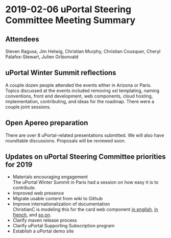 # 2019-02-06 uPortal Steering Committee Meeting Summary

## Attendees
Steven Ragusa, Jim Helwig, Christian Murphy, Christian Cousquer, Cheryl Palafox-Stewart, Julien Gribonvald

## uPortal Winter Summit reflections
A couple dozen people attended the events either in Arizona or Paris. Topics discussed at the events included removing xsl templating, naming conventions, front end development, web components, cloud hosting, implementation, contributing, and ideas for the roadmap. There were a couple joint sessions.

## Open Apereo preparation
There are over 8 uPortal-related presentations submitted. We will also have roundtable discussions. Proposals will be reviewed soon. 

## Updates on uPortal Steering Committee priorities for 2019
* Materials encouraging engagement  
The uPortal Winter Summit in Paris had a session on how easy it is to contribute.
* Improved web presence  
* Migrate usable content from wiki to Github  
* Improve internationalization of documentation  
ChristianC is modeling this for the card web component [in english](https://uportal-contrib.github.io/CardWebComponents/), [in french](https://uportal-contrib.github.io/CardWebComponents/index_fr), and [so on](https://github.com/uPortal-contrib/CardWebComponents#supported-languages).
* Clarify maven release process  
* Clarify uPortal Supporting Subscription program  
* Establish a uPortal demo site  
